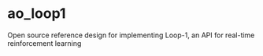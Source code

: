 # ao_loop1
Open source reference design for implementing Loop-1, an API for real-time reinforcement learning
